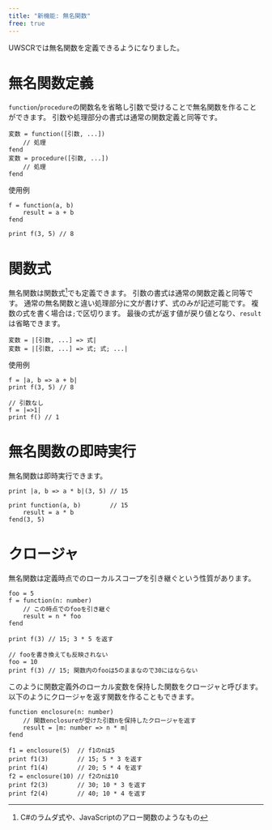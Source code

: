 ```yaml
---
title: "新機能: 無名関数"
free: true
---
```


UWSCRでは無名関数を定義できるようになりました。

# 無名関数定義

`function`/`procedure`の関数名を省略し引数で受けることで無名関数を作ることができます。
引数や処理部分の書式は通常の関数定義と同等です。

```
変数 = function([引数, ...])
    // 処理
fend
変数 = procedure([引数, ...])
    // 処理
fend
```

使用例

```stylus
f = function(a, b)
    result = a + b
fend

print f(3, 5) // 8
```

# 関数式

無名関数は関数式[^1]でも定義できます。
引数の書式は通常の関数定義と同等です。
通常の無名関数と違い処理部分に文が書けず、式のみが記述可能です。
複数の式を書く場合は`;`で区切ります。
最後の式が返す値が戻り値となり、`result`は省略できます。


```
変数 = |[引数, ...] => 式|
変数 = |[引数, ...] => 式; 式; ...|
```

使用例

```stylus
f = |a, b => a + b|
print f(3, 5) // 8

// 引数なし
f = |=>1|
print f() // 1
```

# 無名関数の即時実行

無名関数は即時実行できます。

```stylus
print |a, b => a * b|(3, 5) // 15

print function(a, b)        // 15
    result = a * b
fend(3, 5)
```

# クロージャ

無名関数は定義時点でのローカルスコープを引き継ぐという性質があります。

```stylus
foo = 5
f = function(n: number)
    // この時点でのfooを引き継ぐ
    result = n * foo
fend

print f(3) // 15; 3 * 5 を返す

// fooを書き換えても反映されない
foo = 10
print f(3) // 15; 関数内のfooは5のままなので30にはならない
```

このように関数定義外のローカル変数を保持した関数をクロージャと呼びます。
以下のようにクロージャを返す関数を作ることもできます。

```stylus
function enclosure(n: number)
    // 関数enclosureが受けた引数nを保持したクロージャを返す
    result = |m: number => n * m|
fend

f1 = enclosure(5)  // f1のnは5
print f1(3)        // 15; 5 * 3 を返す
print f1(4)        // 20; 5 * 4 を返す
f2 = enclosure(10) // f2のnは10
print f2(3)        // 30; 10 * 3 を返す
print f2(4)        // 40; 10 * 4 を返す
```

[^1]: C#のラムダ式や、JavaScriptのアロー関数のようなもの